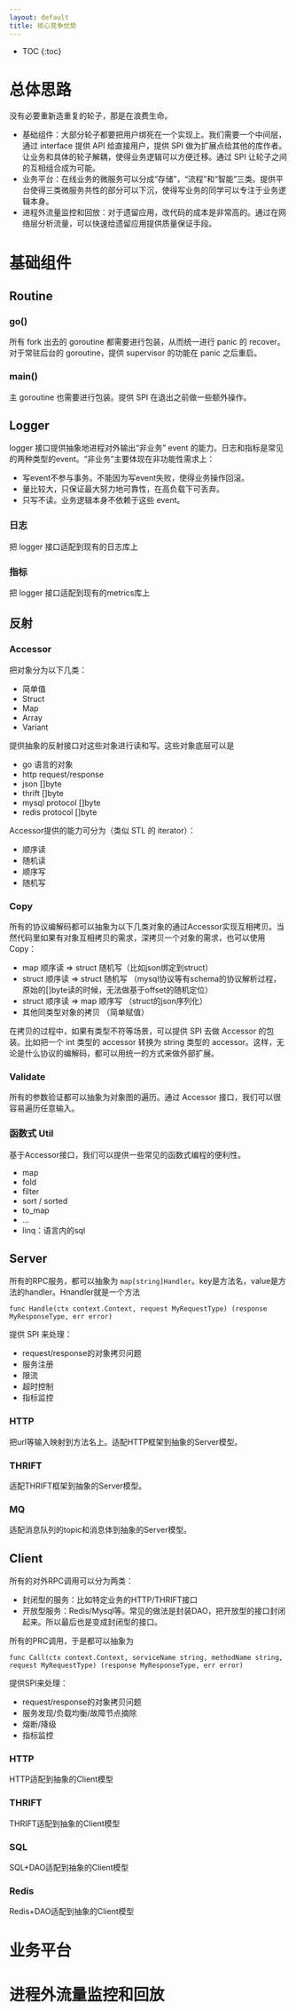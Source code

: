 ```yaml
---
layout: default
title: 核心竞争优势
---
```


* TOC
{:toc}

# 总体思路

没有必要重新造重复的轮子，那是在浪费生命。

* 基础组件：大部分轮子都要把用户绑死在一个实现上。我们需要一个中间层，通过 interface 提供 API 给直接用户，提供 SPI 做为扩展点给其他的库作者。让业务和具体的轮子解耦，使得业务逻辑可以方便迁移。通过 SPI 让轮子之间的互相组合成为可能。
* 业务平台：在线业务的微服务可以分成“存储”，“流程”和“智能”三类。提供平台使得三类微服务共性的部分可以下沉，使得写业务的同学可以专注于业务逻辑本身。
* 进程外流量监控和回放：对于遗留应用，改代码的成本是非常高的。通过在网络层分析流量，可以快速给遗留应用提供质量保证手段。

# 基础组件

## Routine

### go()

所有 fork 出去的 goroutine 都需要进行包装，从而统一进行 panic 的 recover。对于常驻后台的 goroutine，提供 supervisor 的功能在 panic 之后重启。

### main()

主 goroutine 也需要进行包装。提供 SPI 在退出之前做一些额外操作。

## Logger

logger 接口提供抽象地进程对外输出“非业务” event 的能力。日志和指标是常见的两种类型的event。“非业务”主要体现在非功能性需求上：

* 写event不参与事务。不能因为写event失败，使得业务操作回滚。
* 量比较大，只保证最大努力地可靠性，在高负载下可丢弃。
* 只写不读。业务逻辑本身不依赖于这些 event。

### 日志

把 logger 接口适配到现有的日志库上

### 指标

把 logger 接口适配到现有的metrics库上

## 反射

### Accessor

把对象分为以下几类：

* 简单值
* Struct
* Map
* Array
* Variant

提供抽象的反射接口对这些对象进行读和写。这些对象底层可以是

* go 语言的对象
* http request/response
* json []byte
* thrift []byte
* mysql protocol []byte
* redis protocol []byte

Accessor提供的能力可分为（类似 STL 的 iterator）：

* 顺序读
* 随机读
* 顺序写
* 随机写

### Copy

所有的协议编解码都可以抽象为以下几类对象的通过Accessor实现互相拷贝。当然代码里如果有对象互相拷贝的需求，深拷贝一个对象的需求，也可以使用 Copy：

* map 顺序读 => struct 随机写（比如json绑定到struct）
* struct 顺序读 => struct 随机写 （mysql协议等有schema的协议解析过程，原始的[]byte读的时候，无法做基于offset的随机定位）
* struct 顺序读 => map 顺序写 （struct的json序列化）
* 其他同类型对象的拷贝 （简单赋值）

在拷贝的过程中，如果有类型不符等场景，可以提供 SPI 去做 Accessor 的包装。比如把一个 int 类型的 accessor 转换为 string 类型的 accessor。这样，无论是什么协议的编解码，都可以用统一的方式来做外部扩展。

### Validate

所有的参数验证都可以抽象为对象图的遍历。通过 Accessor 接口，我们可以很容易遍历任意输入。

### 函数式 Util

基于Accessor接口，我们可以提供一些常见的函数式编程的便利性。

* map
* fold
* filter
* sort / sorted
* to_map
* ...
* linq：语言内的sql

## Server 

所有的RPC服务，都可以抽象为 `map[string]Handler`。key是方法名，value是方法的handler。Hnandler就是一个方法

```
func Handle(ctx context.Context, request MyRequestType) (response MyResponseType, err error)
```

提供 SPI 来处理：
* request/response的对象拷贝问题
* 服务注册
* 限流
* 超时控制
* 指标监控

### HTTP

把url等输入映射到方法名上。适配HTTP框架到抽象的Server模型。

### THRIFT

适配THRIFT框架到抽象的Server模型。

### MQ

适配消息队列的topic和消息体到抽象的Server模型。

## Client

所有的对外RPC调用可以分为两类：

* 封闭型的服务：比如特定业务的HTTP/THRIFT接口
* 开放型服务：Redis/Mysql等。常见的做法是封装DAO，把开放型的接口封闭起来。所以最后也是变成封闭型的接口。

所有的PRC调用，于是都可以抽象为

```
func Call(ctx context.Context, serviceName string, methodName string, request MyRequestType) (response MyResponseType, err error)
```

提供SPI来处理：
* request/response的对象拷贝问题
* 服务发现/负载均衡/故障节点摘除
* 熔断/降级
* 指标监控

### HTTP

HTTP适配到抽象的Client模型

### THRIFT

THRIFT适配到抽象的Client模型

### SQL

SQL+DAO适配到抽象的Client模型

### Redis

Redis+DAO适配到抽象的Client模型

# 业务平台

# 进程外流量监控和回放

